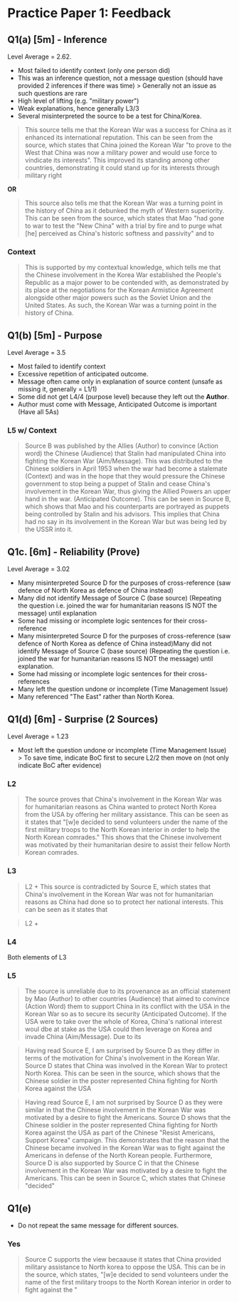 # Practice Paper 1: Feedback

## Q1(a) [5m] - Inference

Level Average = 2.62.
- Most failed to identify context (only one person did)
- This was an inference question, not a message question (should have provided 2 inferences if there was time) > Generally not an issue as such questions are rare
- High level of lifting (e.g. "military power")
- Weak explanations, hence generally L3/3
- Several misinterpreted the source to be a test for China/Korea.

> This source tells me that the Korean War was a success for China as it enhanced its international reputation. This can be seen from the source, which states that China joined the Korean War "to prove to the West that China was now a military power and would use force to vindicate its interests". This improved its standing among other countries, demonstrating it could stand up for its interests through military right

__OR__

> This source also tells me that the Korean War was a turning point in the history of China as it debunked the myth of Western superiority. This can be seen from the source, which states that Mao "had gone to war to test the "New China" with a trial by fire and to purge what [he] perceived as China's historic softness and passivity" and to 

### Context

> This is supported by my contextual knowledge, which tells me that the Chinese involvement in the Korea War established the People's Republic as a major power to be contended with, as demonstrated by its place at the negotiations for the Korean Armistice Agreement alongside other major powers such as the Soviet Union and the United States. As such, the Korean War was a turning point in the history of China.

## Q1(b) [5m] - Purpose

Level Average = 3.5
- Most failed to identify context
- Excessive repetition of anticipated outcome.
- Message often came only in explanation of source content (unsafe as missing it, generally = L1/1)
- Some did not get L4/4 (purpose level) because they left out the __Author__.
- Author must come with Message, Anticipated Outcome is important (Have all 5As)

### L5 w/ Context

> Source B was published by the Allies (Author) to convince (Action word) the Chinese (Audience) that Stalin had manipulated China into fighting the Korean War (Aim/Message). This was distributed to the Chinese soldiers in April 1953 when the war had become a stalemate (Context) and was in the hope that they would pressure the Chinese government to stop being a puppet of Stalin and cease China's involvement in the Korean War, thus giving the Allied Powers an upper hand in the war. (Anticipated Outcome). This can be seen in Source B, which shows that Mao and his counterparts are portrayed as puppets being controlled by Stalin and his advisors. This implies that China had no say in its involvement in the Korean War but was being led by the USSR into it.

## Q1c. [6m] - Reliability (Prove)

Level Average = 3.02
- Many misinterpreted Source D for the purposes of cross-reference (saw defence of North Korea as defence of China instead)
- Many did not identify Message of Source C (base source) (Repeating the question i.e. joined the war for humanitarian reasons IS NOT the message) until explanation
- Some had missing or incomplete logic sentences for their cross-reference
- Many misinterpreted Source D for the purposes of cross-reference (saw defence of North Korea as defence of China instead)Many did not identify Message of Source C (base source) (Repeating the question i.e. joined the war for humanitarian reasons IS NOT the message) until explanation. 
- Some had missing or incomplete logic sentences for their cross-references
- Many left the question undone or incomplete (Time Management Issue)
- Many referenced "The East" rather than North Korea.

## Q1(d) [6m] - Surprise (2 Sources)

Level Average = 1.23
- Most left the question undone or incomplete (Time Management Issue) > To save time, indicate BoC first to secure L2/2 then move on (not only indicate BoC after evidence)

### L2

> The source proves that China's involvement in the Korean War was for humanitarian reasons as China wanted to protect North Korea from the USA by offering her military assistance. This can be seen as it states that "[w]e decided to send volunteers under the name of the first military troops to the North Korean interior in order to help the North Korean comrades." This shows that the Chinese involvement was motivated by their humanitarian desire to assist their fellow North Korean comrades.

### L3

> L2 + This source is contradicted by Source E, which states that China's involvement in the Korean War was not for humanitarian reasons as China had done so to protect her national interests. This can be seen as it states that 

> L2 + 

### L4

Both elements of L3

### L5

> The source is unreliable due to its provenance as an official statement by Mao (Author) to other countries (Audience) that aimed to convince (Action Word) them to support China in its conflict with the USA in the Korean War so as to secure its security (Anticipated Outcome). If the USA were to take over the whole of Korea, China's national interest woul dbe at stake as the USA could then leverage on Korea and invade China (Aim/Message). Due to its 

> Having read Source E, I am surprised by Source D as they differ in terms of the motivation for China's involvement in the Korean War. Source D states that China was involved in the Korean War to protect North Korea. This can be seen in the source, which shows that the Chinese soldier in the poster represented China fighting for North Korea against the USA

> Having read Source E, I am not surprised by Source D as they were similar in that the Chinese involvement in the Korean War was motivated by a desire to fight the Americans. Source D shows that the Chinese soldier in the poster represented China fighting for North Korea against the USA as part of the Chinese "Resist Americans, Support Korea" campaign. This demonstrates that the reason that the Chinese became involved in the Korean War was to fight against the Americans in defense of the North Korean people.
> Furthermore, Source D is also supported by Source C in that the Chinese involvement in the Korean War was motivated by a desire to fight the Americans. This can be seen in Source C, which states that Chinese "decided"

## Q1(e)

- Do not repeat the same message for different sources.

### Yes

> Source C supports the view becaause it states that China provided military assistance to North korea to oppose the USA. This can be in the source, which states, "[w]e decided to send volunteers under the name of the first military troops to the North Korean interior in order to fight against the "

